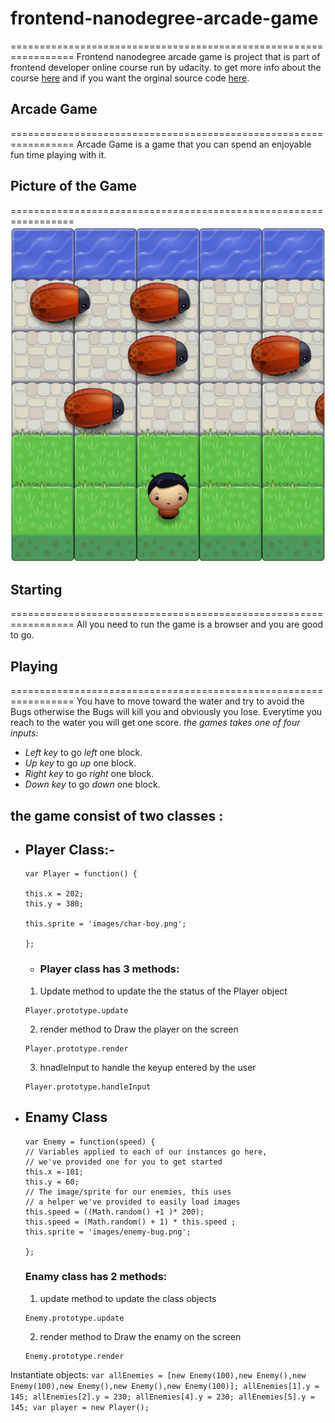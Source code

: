 # frontend-nanodegree-arcade-game
=================================================================
Frontend nanodegree arcade game is project that is part of frontend developer online course run by udacity.
to get more info about the course [here](https://udacity.com/) and if you want the orginal source code [here](https://github.com/udacity/frontend-nanodegree-arcade-game).


## Arcade Game 
=================================================================
Arcade Game is a game that you can spend an enjoyable fun time playing with it.

## Picture of the Game
=================================================================
![Game Image](images/CaptureFromTheGame.jpg )



## Starting
=================================================================
All you need to run the game is a browser and you are good to go.


## Playing 
=================================================================
You have to move toward the water and try to avoid the Bugs otherwise the Bugs will kill you and obviously you lose.
Everytime you reach to the water you will get one score.
*the games takes one of four inputs:*
- *Left key* to go _left_ one block.
- *Up key* to go _up_ one block.
- *Right key* to go _right_ one block.
- *Down key* to go _down_ one block.



## the game consist of two classes :
- ## Player Class:-
    ```
    var Player = function() {
    
    this.x = 202;
    this.y = 380;

    this.sprite = 'images/char-boy.png';
    
    };
    ```
    - ### Player class has 3 methods:
    1. Update method to update the the status of the Player object
    ```
    Player.prototype.update
    ```
    2. render method to Draw the player on the screen
    ```
    Player.prototype.render
    ```
    3. hnadleInput to handle the keyup entered by the user 
    ```
    Player.prototype.handleInput
    ```
    
- ## Enamy Class
    ```
    var Enemy = function(speed) {
    // Variables applied to each of our instances go here,
    // we've provided one for you to get started
    this.x =-101;
    this.y = 60;
    // The image/sprite for our enemies, this uses
    // a helper we've provided to easily load images
    this.speed = ((Math.random() +1 )* 200);
	this.speed = (Math.random() + 1) * this.speed ;
    this.sprite = 'images/enemy-bug.png';
    
    };    
    ```
    ### Enamy class has 2 methods:
    1. update method to update the class objects
    ```
    Enemy.prototype.update
    ```
    2. render method to Draw the enamy on the screen
    ```
    Enemy.prototype.render
    ```
    
    
Instantiate objects:
    ```
    var allEnemies = [new Enemy(100),new Enemy(),new Enemy(100),new Enemy(),new Enemy(),new Enemy(100)];
    allEnemies[1].y = 145;
    allEnemies[2].y = 230;
    allEnemies[4].y = 230;
    allEnemies[5].y = 145;
    var player = new Player();
    ```